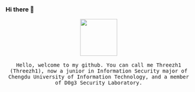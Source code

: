 ### Hi there 👋

<!--
**Threezh1/threezh1** is a ✨ _special_ ✨ repository because its `README.md` (this file) appears on your GitHub profile.

Here are some ideas to get you started:

- 🔭 I’m currently working on ...
- 🌱 I’m currently learning ...
- 👯 I’m looking to collaborate on ...
- 🤔 I’m looking for help with ...
- 💬 Ask me about ...
- 📫 How to reach me: ...
- 😄 Pronouns: ...
- ⚡ Fun fact: ...
-->

<p align="center">
  <img src="" width=100>
  <br><br>
  <samp>
    Hello, welcome to my github. You can call me Threezh1 (Threezh1), now a junior in Information Security major of Chengdu University of Information Technology, and a member of D0g3 Security Laboratory.
  </samp>
</p>
